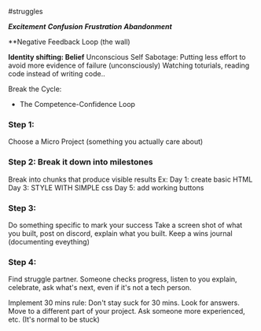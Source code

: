  #struggles

***Excitement***
***Confusion***
***Frustration***
***Abandonment***

**Negative Feedback Loop (the wall)

**Identity shifting: Belief**
Unconscious Self Sabotage: Putting less effort to avoid more evidence of failure (unconsciously)
Watching toturials, reading code instead of writing code..


Break the Cycle:
- The Competence-Confidence Loop
### Step 1: 
Choose a Micro Project (something you actually care about)
### Step 2: Break it down into milestones
Break into chunks that produce visible results
Ex: 
Day 1: create basic HTML
Day 3:  STYLE WITH SIMPLE css
Day 5: add working buttons

### Step 3:
Do something specific to mark your success
Take a screen shot of what you built, post on discord, explain what you built.
Keep a wins journal (documenting eveything)

### Step 4:
Find struggle partner. Someone checks progress, listen to you explain, celebrate, ask what's next, even if it's not a tech person.

Implement 30 mins rule:
Don't stay suck for 30 mins. Look for answers. Move to a different part of your project.
Ask someone more experienced, etc. (It's normal to be stuck)